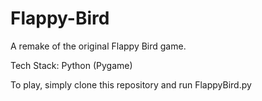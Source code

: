 # Flappy-Bird
A remake of the original Flappy Bird game. 

Tech Stack: Python (Pygame) 

To play, simply clone this repository and run FlappyBird.py 
